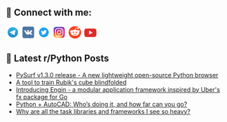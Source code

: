 ## 🔎 Connect with me:
[<img src="https://github.com/bullbesh/bullbesh/blob/main/images/Telegram.png" width="32" height="32" />](https://t.me/bullbesh)
[<img src="https://github.com/bullbesh/bullbesh/blob/main/images/VK.png" width="32" height="32" />](https://vk.com/bullbesh)
[<img src="https://github.com/bullbesh/bullbesh/blob/main/images/Twitter.png" width="32" height="32" />](https://twitter.com/bullbesh1)
[<img src="https://github.com/bullbesh/bullbesh/blob/main/images/Instagram.png" width="32" height="32" />](https://www.instagram.com/bullbesh)
[<img src="https://github.com/bullbesh/bullbesh/blob/main/images/Reddit.png" width="32" height="32" />](https://www.reddit.com/user/bullbesh)
[<img src="https://github.com/bullbesh/bullbesh/blob/main/images/YouTube.png" width="32" height="32" />](https://www.youtube.com/channel/UCtfjRs6uzgq5mfm8S06WTcg)

## 📕 Latest r/Python Posts
<!-- BLOG-POST-LIST:START -->
- [PySurf v1.3.0 release - A new lightweight open-source Python browser](https://www.reddit.com/r/Python/comments/1ms4m9e/pysurf_v130_release_a_new_lightweight_opensource/)
- [A tool to train Rubik&#39;s cube blindfolded](https://www.reddit.com/r/Python/comments/1ms0dav/a_tool_to_train_rubiks_cube_blindfolded/)
- [Introducing Engin - a modular application framework inspired by Uber&#39;s fx package for Go](https://www.reddit.com/r/Python/comments/1mrzjpe/introducing_engin_a_modular_application_framework/)
- [Python + AutoCAD: Who’s doing it, and how far can you go?](https://www.reddit.com/r/Python/comments/1mryi32/python_autocad_whos_doing_it_and_how_far_can_you/)
- [Why are all the task libraries and frameworks I see so heavy?](https://www.reddit.com/r/Python/comments/1mrxbxc/why_are_all_the_task_libraries_and_frameworks_i/)
<!-- BLOG-POST-LIST:END -->
